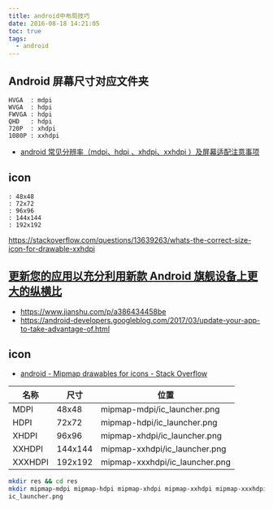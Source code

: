 ```yaml
---
title: android中布局技巧
date: 2016-08-18 14:21:05
toc: true
tags:
  - android
---
```


## Android 屏幕尺寸对应文件夹

```
HVGA  : mdpi
WVGA  : hdpi
FWVGA : hdpi
QHD   : hdpi
720P  : xhdpi
1080P : xxhdpi
```

- [android 常见分辨率（mdpi、hdpi 、xhdpi、xxhdpi ）及屏幕适配注意事项](http://blog.csdn.net/sarsscofy/article/details/9249397)

## icon

```
: 48x48
: 72x72
: 96x96
: 144x144
: 192x192
```

https://stackoverflow.com/questions/13639263/whats-the-correct-size-icon-for-drawable-xxhdpi

## [更新您的应用以充分利用新款 Android 旗舰设备上更大的纵横比](https://googledeveloperschina.blogspot.com/2017/04/android.html)

- https://www.jianshu.com/p/a386434458be
- https://android-developers.googleblog.com/2017/03/update-your-app-to-take-advantage-of.html

## icon

- [android - Mipmap drawables for icons - Stack Overflow](https://stackoverflow.com/questions/23935810/mipmap-drawables-for-icons)

| 名称    | 尺寸    | 位置                           |
| ------- | ------- | ------------------------------ |
| MDPI    | 48x48   | mipmap-mdpi/ic_launcher.png    |
| HDPI    | 72x72   | mipmap-hdpi/ic_launcher.png    |
| XHDPI   | 96x96   | mipmap-xhdpi/ic_launcher.png   |
| XXHDPI  | 144x144 | mipmap-xxhdpi/ic_launcher.png  |
| XXXHDPI | 192x192 | mipmap-xxxhdpi/ic_launcher.png |

```sh
mkdir res && cd res
mkdir mipmap-mdpi mipmap-hdpi mipmap-xhdpi mipmap-xxhdpi mipmap-xxxhdpi
ic_launcher.png
```
